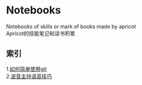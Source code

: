 # Notebooks
Notebooks of skills or mark of books made by apricot  
Apricot的技能笔记和读书积累
## 索引
1.[如何简单使用git](https://github.com/Apricot1024/Notebooks/blob/main/Gittutor/firstuse.md)  
2.[波音主持语音技巧](https://github.com/Apricot1024/Notebooks/blob/main/Hosttutor/普通话语音.md)